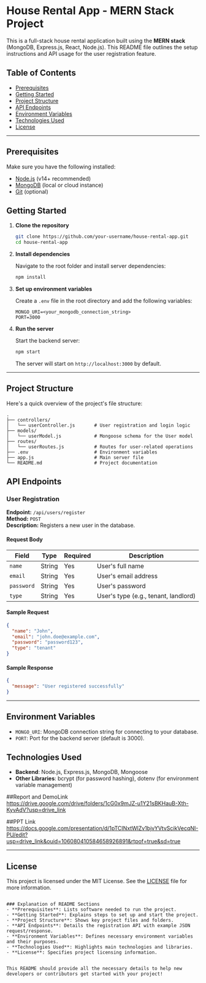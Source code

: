
# House Rental App - MERN Stack Project

This is a full-stack house rental application built using the **MERN stack** (MongoDB, Express.js, React, Node.js). This README file outlines the setup instructions and API usage for the user registration feature.

## Table of Contents
- [Prerequisites](#prerequisites)
- [Getting Started](#getting-started)
- [Project Structure](#project-structure)
- [API Endpoints](#api-endpoints)
- [Environment Variables](#environment-variables)
- [Technologies Used](#technologies-used)
- [License](#license)

---

## Prerequisites

Make sure you have the following installed:
- [Node.js](https://nodejs.org/) (v14+ recommended)
- [MongoDB](https://www.mongodb.com/) (local or cloud instance)
- [Git](https://git-scm.com/) (optional)

## Getting Started

1. **Clone the repository**

   ```bash
   git clone https://github.com/your-username/house-rental-app.git
   cd house-rental-app
   ```

2. **Install dependencies**

   Navigate to the root folder and install server dependencies:

   ```bash
   npm install
   ```

3. **Set up environment variables**

   Create a `.env` file in the root directory and add the following variables:

   ```plaintext
   MONGO_URI=<your_mongodb_connection_string>
   PORT=3000
   ```

4. **Run the server**

   Start the backend server:

   ```bash
   npm start
   ```

   The server will start on `http://localhost:3000` by default.

---

## Project Structure

Here's a quick overview of the project's file structure:

```plaintext
.
├── controllers/
│   └── userController.js       # User registration and login logic
├── models/
│   └── userModel.js            # Mongoose schema for the User model
├── routes/
│   └── userRoutes.js           # Routes for user-related operations
├── .env                        # Environment variables
├── app.js                      # Main server file
└── README.md                   # Project documentation
```

## API Endpoints

### User Registration

**Endpoint:** `/api/users/register`  
**Method:** `POST`  
**Description:** Registers a new user in the database.

#### Request Body

| Field     | Type   | Required | Description           |
| --------- | ------ | -------- | --------------------- |
| `name`    | String | Yes      | User's full name      |
| `email`   | String | Yes      | User's email address  |
| `password`| String | Yes      | User's password       |
| `type`    | String | Yes      | User's type (e.g., tenant, landlord) |

#### Sample Request

```json
{
  "name": "John",
  "email": "john.doe@example.com",
  "password": "password123",
  "type": "tenant"
}
```

#### Sample Response

```json
{
  "message": "User registered successfully"
}
```

---

## Environment Variables

- `MONGO_URI`: MongoDB connection string for connecting to your database.
- `PORT`: Port for the backend server (default is 3000).

## Technologies Used

- **Backend**: Node.js, Express.js, MongoDB, Mongoose
- **Other Libraries**: bcrypt (for password hashing), dotenv (for environment variable management)

##Report and DemoLink
https://drive.google.com/drive/folders/1cG0x9mJZ-u1Y21sBKHauB-Xth-KyvAdV?usp=drive_link

##PPT Link
https://docs.google.com/presentation/d/1pTCINxtWlZv1bjvYVtvScikVecqNI-PU/edit?usp=drive_link&ouid=106080410584658926891&rtpof=true&sd=true

---

## License

This project is licensed under the MIT License. See the [LICENSE](LICENSE) file for more information.
```

### Explanation of README Sections
- **Prerequisites**: Lists software needed to run the project.
- **Getting Started**: Explains steps to set up and start the project.
- **Project Structure**: Shows key project files and folders.
- **API Endpoints**: Details the registration API with example JSON request/response.
- **Environment Variables**: Defines necessary environment variables and their purposes.
- **Technologies Used**: Highlights main technologies and libraries.
- **License**: Specifies project licensing information.


This README should provide all the necessary details to help new developers or contributors get started with your project!
